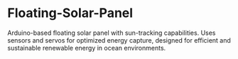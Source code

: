# Floating-Solar-Panel
Arduino-based floating solar panel with sun-tracking capabilities. Uses sensors and servos for optimized energy capture, designed for efficient and sustainable renewable energy in ocean environments.
